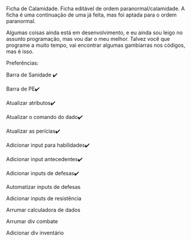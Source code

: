 Ficha de Calamidade.
Ficha editável de ordem paranormal/calamidade.
A ficha é uma continuação de uma já feita, mas foi aptada para o ordem paranormal.

Algumas coisas ainda está em desenvolvimento, e eu ainda sou leigo no assunto programação, mas vou dar o meu melhor.
Talvez você que programe a muito tempo, vai encontrar algumas gambiarras nos códigos, mas é isso.


Preferências:

Barra de Sanidade ✔️

Barra de PE✔️

Atualizar atributos✔️

Atualizar o comando do dado✔️

Atualizar as perícias✔️

Adicionar input para habilidades✔️

Adicionar input antecedentes✔️

Adicionar inputs de defesas✔️

Automatizar inputs de defesas

Adicionar inputs de resistência

Arrumar calculadora de dados

Arrumar div combate

Adicionar div inventário

